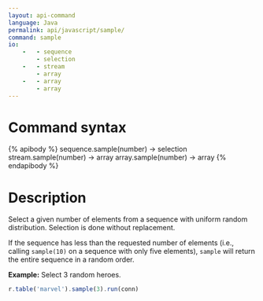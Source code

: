 ```yaml
---
layout: api-command
language: Java
permalink: api/javascript/sample/
command: sample
io:
    -   - sequence
        - selection
    -   - stream
        - array
    -   - array
        - array
---
```


# Command syntax #

{% apibody %}
sequence.sample(number) &rarr; selection
stream.sample(number) &rarr; array
array.sample(number) &rarr; array
{% endapibody %}

# Description #

Select a given number of elements from a sequence with uniform random distribution. Selection is done without replacement.

If the sequence has less than the requested number of elements (i.e., calling `sample(10)` on a sequence with only five elements), `sample` will return the entire sequence in a random order.

__Example:__ Select 3 random heroes.

```js
r.table('marvel').sample(3).run(conn)
```
